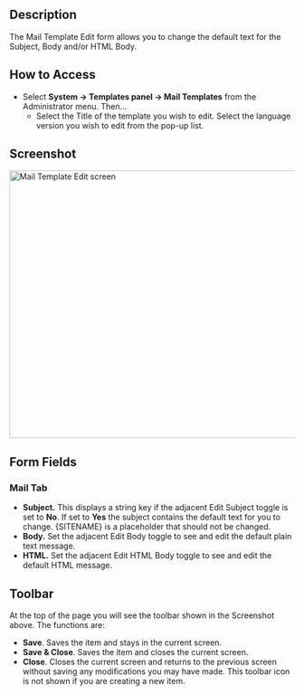 <!-- Filename: Help4.x:Mail_Template:_Edit / Display title: Mail Template: Edit -->

## Description

The Mail Template Edit form allows you to change the default text for
the Subject, Body and/or HTML Body.

## How to Access

- Select **System → Templates panel → Mail Templates** from the
  Administrator menu. Then...
  - Select the Title of the template you wish to edit. Select the
    language version you wish to edit from the pop-up list.

## Screenshot

<img
src="https://docs.joomla.org/images/b/be/Help-4x-Mail-Template-Edit-screen-en.png"
decoding="async" data-file-width="800" data-file-height="473"
width="800" height="473"
alt="Mail Template Edit screen" />

## Form Fields

### Mail Tab

- **Subject.** This displays a string key if the adjacent Edit Subject
  toggle is set to **No**. If set to **Yes** the subject contains the
  default text for you to change. {SITENAME} is a placeholder that
  should not be changed.
- **Body.** Set the adjacent Edit Body toggle to see and edit the
  default plain text message.
- **HTML.** Set the adjacent Edit HTML Body toggle to see and edit the
  default HTML message.

## Toolbar

At the top of the page you will see the toolbar shown in the
Screenshot above. The functions are:

- **Save**. Saves the item and stays in the current screen.
- **Save & Close**. Saves the item and closes the current screen.
- **Close**. Closes the current screen and returns to the previous
  screen without saving any modifications you may have made. This
  toolbar icon is not shown if you are creating a new item.
